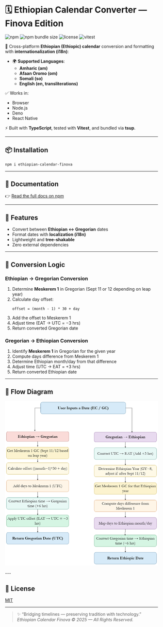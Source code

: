 # 🗓️ Ethiopian Calendar Converter — Finova Edition

![npm](https://img.shields.io/npm/v/ethiopian-calendar-finova?color=blue) 
![npm bundle size](https://img.shields.io/bundlephobia/minzip/ethiopian-calendar-finova) 
![license](https://img.shields.io/npm/l/ethiopian-calendar-finova) 
![vitest](https://img.shields.io/badge/tests-passing-brightgreen)

📅 Cross-platform **Ethiopian (Ethiopic) calendar** conversion and formatting with **internationalization (i18n)**:

- 🌍 **Supported Languages**:
  - **Amharic (am)**
  - **Afaan Oromo (om)**
  - **Somali (so)**
  - **English (en, transliterations)**

✅ Works in:
- Browser  
- Node.js  
- Deno  
- React Native  

⚡ Built with **TypeScript**, tested with **Vitest**, and bundled via **tsup**.

---

## 📦 Installation

```bash
npm i ethiopian-calendar-finova
```

---

## 📖 Documentation

👉 [Read the full docs on npm](https://www.npmjs.com/package/ethiopian-calendar-finova)

---

## 🚀 Features

- Convert between **Ethiopian ↔ Gregorian** dates  
- Format dates with **localization (i18n)**  
- Lightweight and **tree-shakable**  
- Zero external dependencies  

---

## 🧠 Conversion Logic

### Ethiopian → Gregorian Conversion
1. Determine **Meskerem 1** in Gregorian (Sept 11 or 12 depending on leap year)  
2. Calculate day offset:  
   ```
   offset = (month - 1) * 30 + day
   ```
3. Add the offset to Meskerem 1  
4. Adjust time (EAT → UTC = −3 hrs)  
5. Return converted Gregorian date  

### Gregorian → Ethiopian Conversion
1. Identify **Meskerem 1** in Gregorian for the given year  
2. Compute days difference from Meskerem 1  
3. Determine Ethiopian month/day from that difference  
4. Adjust time (UTC → EAT = +3 hrs)  
5. Return converted Ethiopian date  
---

## 🧩 Flow Diagram
<p align="center">
  <img src="./assets/calander.png" alt="Ethiopian Calendar Conversion Flowchart" width="700">
</p>
---

## 📜 License

[MIT](./LICENSE)

---

> ✨ “Bridging timelines — preserving tradition with technology.”  
> *Ethiopian Calendar Finova © 2025 — All Rights Reserved.*

